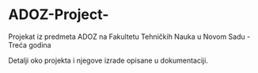 # ADOZ-Project-
Projekat iz predmeta ADOZ na Fakultetu Tehničkih Nauka u Novom Sadu - Treća godina

Detalji oko projekta i njegove izrade opisane u dokumentaciji.
